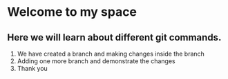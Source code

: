 # Welcome to my space
## Here we will learn about different git commands.
1. We have created a branch and making changes inside the branch
2. Adding one more branch and demonstrate the changes
3. Thank you

